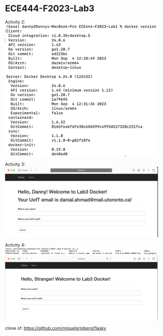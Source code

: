 # ECE444-F2023-Lab3
Activity 2:
![Screenshot](https://github.com/daniql/ECE444-F2023-Lab1/blob/lab3/screenshots/lab3/activity_2.png)

Activity 3:
![Screenshot](https://github.com/daniql/ECE444-F2023-Lab1/blob/lab3/screenshots/lab3/lab3_activity3.png)

Activity 4:
![Screenshot](https://github.com/daniql/ECE444-F2023-Lab1/blob/lab3/screenshots/lab3/docker_ps.png)
![Screenshot](https://github.com/daniql/ECE444-F2023-Lab1/blob/lab3/screenshots/lab3/docker_localhost.png)

clone of: https://github.com/miguelgrinberg/flasky

